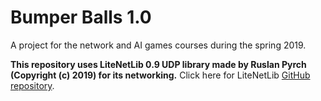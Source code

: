 # Bumper Balls 1.0
A project for the network and AI games courses during the spring 2019.

**This repository uses LiteNetLib 0.9 UDP library made by Ruslan Pyrch (Copyright (c) 2019) for its networking.**
Click here for LiteNetLib [GitHub repository](https://github.com/RevenantX/LiteNetLib).

